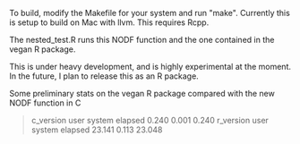 To build, modify the Makefile for your system and run "make". Currently this is setup to build on Mac with llvm. This requires Rcpp.

The nested_test.R runs this NODF function and the one contained in the vegan R package. 

This is under heavy development, and is highly experimental at the moment. In the future, I plan to release this as an R package. 

Some preliminary stats on the vegan R package compared with the new NODF function in C
> c_version
   user  system elapsed 
  0.240   0.001   0.240 
> r_version
   user  system elapsed 
 23.141   0.113  23.048 